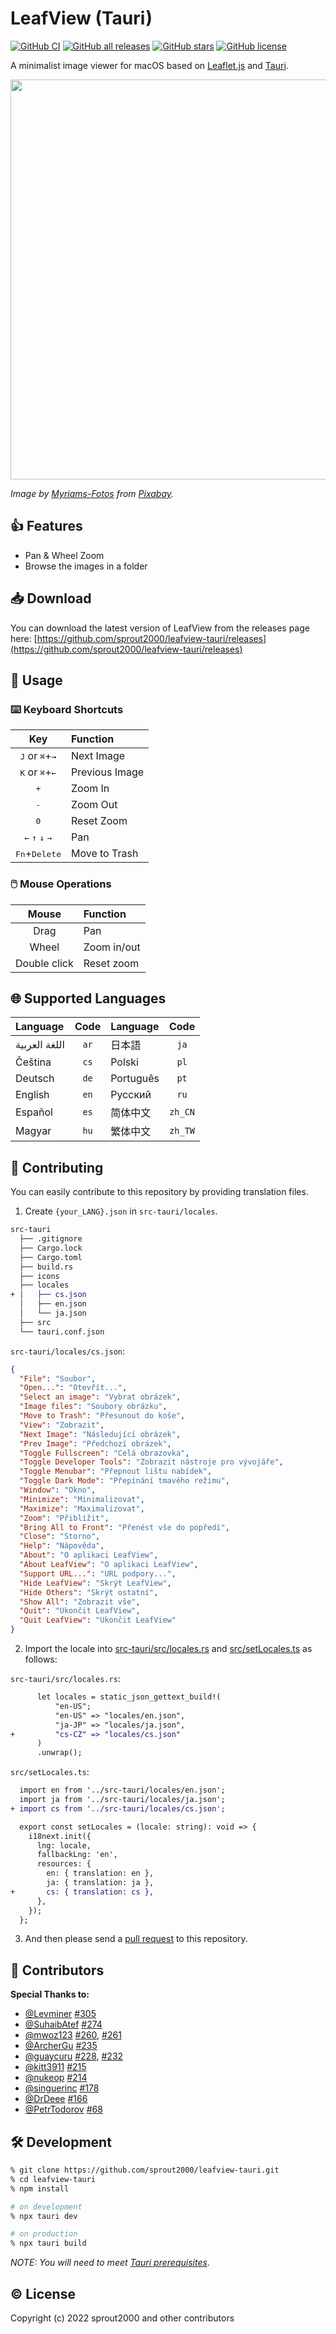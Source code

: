 # LeafView (Tauri)

[![GitHub CI](https://github.com/sprout2000/leafview-tauri/actions/workflows/release.yml/badge.svg)](https://github.com/sprout2000/leafview-tauri/actions/workflows/release.yml)
[![GitHub all releases](https://img.shields.io/github/downloads/sprout2000/leafview-tauri/total)](https://github.com/sprout2000/leafview-tauri/releases)
[![GitHub stars](https://img.shields.io/github/stars/sprout2000/leafview-tauri)](https://github.com/sprout2000/leafview-tauri/stargazers)
[![GitHub license](https://img.shields.io/github/license/sprout2000/leafview-tauri)](https://github.com/sprout2000/leafview-tauri/blob/main/LICENSE.md)

A minimalist image viewer for macOS based on [Leaflet.js](https://leafletjs.com/) and [Tauri](https://tauri.studio/).

<img width="640" src="https://user-images.githubusercontent.com/52094761/157586637-4b2deb8e-a1f7-46ef-9f24-d0efeb6a97a8.png">

_Image by <a href="https://pixabay.com/users/myriams-fotos-1627417/?utm_source=link-attribution&amp;utm_medium=referral&amp;utm_campaign=image&amp;utm_content=1568646">Myriams-Fotos</a> from <a href="https://pixabay.com/?utm_source=link-attribution&amp;utm_medium=referral&amp;utm_campaign=image&amp;utm_content=1568646">Pixabay</a>._

## :thumbsup: Features

- Pan & Wheel Zoom
- Browse the images in a folder

## :inbox_tray: Download

You can download the latest version of LeafView from the releases page here:
[https://github.com/sprout2000/leafview-tauri/releases](https://github.com/sprout2000/leafview-tauri/releases)

## :green_book: Usage

### :keyboard: Keyboard Shortcuts

|                                     Key                                     | Function       |
| :-------------------------------------------------------------------------: | :------------- |
|               <kbd>J</kbd> or <kbd>⌘</kbd>+<kbd>&#8594;</kbd>               | Next Image     |
|               <kbd>K</kbd> or <kbd>⌘</kbd>+<kbd>&#8592;</kbd>               | Previous Image |
|                                <kbd>+</kbd>                                 | Zoom In        |
|                                <kbd>-</kbd>                                 | Zoom Out       |
|                                <kbd>0</kbd>                                 | Reset Zoom     |
| <kbd>&#8592;</kbd> <kbd>&#8593;</kbd> <kbd>&#8595;</kbd> <kbd>&#8594;</kbd> | Pan            |
|                       <kbd>Fn</kbd>+<kbd>Delete</kbd>                       | Move to Trash  |

### :computer_mouse: Mouse Operations

|    Mouse     | Function    |
| :----------: | :---------- |
|     Drag     | Pan         |
|    Wheel     | Zoom in/out |
| Double click | Reset zoom  |

## :globe_with_meridians: Supported Languages

| Language      | Code | Language  |  Code   |
| :------------ | :--: | :-------- | :-----: |
| اللغة العربية | `ar` | 日本語    |  `ja`   |
| Čeština       | `cs` | Polski    |  `pl`   |
| Deutsch       | `de` | Português |  `pt`   |
| English       | `en` | Русский   |  `ru`   |
| Español       | `es` | 简体中文  | `zh_CN` |
| Magyar        | `hu` | 繁体中文  | `zh_TW` |

## :scroll: Contributing

You can easily contribute to this repository by providing translation files.

1. Create `{your_LANG}.json` in `src-tauri/locales`.

```diff
src-tauri
  ├── .gitignore
  ├── Cargo.lock
  ├── Cargo.toml
  ├── build.rs
  ├── icons
  ├── locales
+ │   ├── cs.json
  │   ├── en.json
  │   └── ja.json
  ├── src
  └── tauri.conf.json
```

`src-tauri/locales/cs.json`:

```json
{
  "File": "Soubor",
  "Open...": "Otevřít...",
  "Select an image": "Vybrat obrázek",
  "Image files": "Soubory obrázku",
  "Move to Trash": "Přesunout do koše",
  "View": "Zobrazit",
  "Next Image": "Následující obrázek",
  "Prev Image": "Předchozí obrázek",
  "Toggle Fullscreen": "Celá obrazovka",
  "Toggle Developer Tools": "Zobrazit nástroje pro vývojáře",
  "Toggle Menubar": "Přepnout lištu nabídek",
  "Toggle Dark Mode": "Přepínání tmavého režimu",
  "Window": "Okno",
  "Minimize": "Minimalizovat",
  "Maximize": "Maximalizovat",
  "Zoom": "Přiblížit",
  "Bring All to Front": "Přenést vše do popředí",
  "Close": "Storno",
  "Help": "Nápověda",
  "About": "O aplikaci LeafView",
  "About LeafView": "O aplikaci LeafView",
  "Support URL...": "URL podpory...",
  "Hide LeafView": "Skrýt LeafView",
  "Hide Others": "Skrýt ostatní",
  "Show All": "Zobrazit vše",
  "Quit": "Ukončit LeafView",
  "Quit LeafView": "Ukončit LeafView"
}
```

2. Import the locale into [src-tauri/src/locales.rs](https://github.com/sprout2000/leafview-tauri/blob/main/src-tauri/src/locales.rs) and [src/setLocales.ts](https://github.com/sprout2000/leafview-tauri/blob/main/src/setLocales.ts) as follows:

`src-tauri/src/locales.rs`:

```diff
      let locales = static_json_gettext_build!(
          "en-US";
          "en-US" => "locales/en.json",
          "ja-JP" => "locales/ja.json",
+         "cs-CZ" => "locales/cs.json"
      )
      .unwrap();
```

`src/setLocales.ts`:

```diff
  import en from '../src-tauri/locales/en.json';
  import ja from '../src-tauri/locales/ja.json';
+ import cs from '../src-tauri/locales/cs.json';

  export const setLocales = (locale: string): void => {
    i18next.init({
      lng: locale,
      fallbackLng: 'en',
      resources: {
        en: { translation: en },
        ja: { translation: ja },
+       cs: { translation: cs },
      },
    });
  };
```

3. And then please send a [pull request](https://github.com/sprout2000/leafview-tauri/pulls) to this repository.

## :tada: Contributors

**Special Thanks to:**

- [@Levminer](https://github.com/Levminer) [#305](https://github.com/sprout2000/leafview/pull/305)
- [@SuhaibAtef](https://github.com/SuhaibAtef) [#274](https://github.com/sprout2000/leafview/pull/274)
- [@mwoz123](https://github.com/mwoz123) [#260](https://github.com/sprout2000/leafview/pull/260), [#261](https://github.com/sprout2000/leafview/pull/261)
- [@ArcherGu](https://github.com/ArcherGu) [#235](https://github.com/sprout2000/leafview/pull/235)
- [@guaycuru](https://github.com/guaycuru) [#228](https://github.com/sprout2000/leafview/pull/228), [#232](https://github.com/sprout2000/leafview/pull/232)
- [@kitt3911](https://github.com/kitt3911) [#215](https://github.com/sprout2000/leafview/pull/215)
- [@nukeop](https://github.com/nukeop) [#214](https://github.com/sprout2000/leafview/pull/214)
- [@singuerinc](https://github.com/singuerinc) [#178](https://github.com/sprout2000/leafview/pull/178)
- [@DrDeee](https://github.com/DrDeee) [#166](https://github.com/sprout2000/leafview/pull/166)
- [@PetrTodorov](https://github.com/PetrTodorov) [#68](https://github.com/sprout2000/leafview/pull/68)

## :hammer_and_wrench: Development

```sh
% git clone https://github.com/sprout2000/leafview-tauri.git
% cd leafview-tauri
% npm install

# on development
% npx tauri dev

# on production
% npx tauri build
```

_NOTE: You will need to meet [Tauri prerequisites](https://tauri.studio/docs/getting-started/prerequisites)_.

## :copyright: License

Copyright (c) 2022 sprout2000 and other contributors

